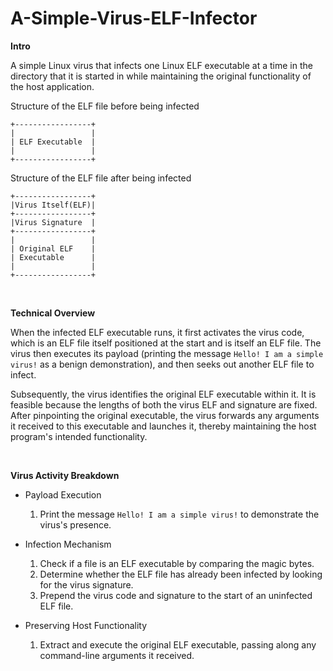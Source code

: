 # A-Simple-Virus-ELF-Infector

**Intro**

A simple Linux virus that infects one Linux ELF executable at a time in the directory that it is started in while maintaining the original functionality of the host application.



Structure of the ELF file before being infected

```
+-----------------+
|                 |
| ELF Executable  |
|                 |
+-----------------+
```

Structure of the ELF file after being infected

```
+-----------------+
|Virus Itself(ELF)|
+-----------------+
|Virus Signature  |
+-----------------+
|                 |
| Original ELF    |
| Executable      |
|                 |
+-----------------+
```

</br>


**Technical Overview**

When the infected ELF executable runs, it first activates the virus code, which is an ELF file itself positioned at the start and is itself an ELF file. The virus then executes its payload (printing the message `Hello! I am a simple virus!` as a benign demonstration), and then seeks out another ELF file to infect. 

Subsequently, the virus identifies the original ELF executable within it. It is feasible because the lengths of both the virus ELF and signature are fixed. After pinpointing the original executable, the virus forwards any arguments it received to this executable and launches it, thereby maintaining the host program's intended functionality.


</br>

**Virus Activity Breakdown**

- Payload Execution
  1. Print the message `Hello! I am a simple virus!` to demonstrate the virus's presence.

- Infection Mechanism
  1. Check if a file is an ELF executable by comparing the magic bytes.
  2. Determine whether the ELF file has already been infected by looking for the virus signature.
  3. Prepend the virus code and signature to the start of an uninfected ELF file.

- Preserving Host Functionality
  1. Extract and execute the original ELF executable, passing along any command-line arguments it received.



